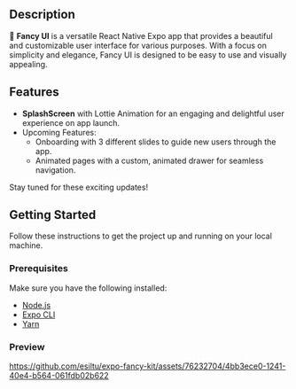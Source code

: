 ## Description

🎨 **Fancy UI** is a versatile React Native Expo app that provides a beautiful and customizable user interface for various purposes. With a focus on simplicity and elegance, Fancy UI is designed to be easy to use and visually appealing.

## Features

- **SplashScreen** with Lottie Animation for an engaging and delightful user experience on app launch.
- Upcoming Features:
  - Onboarding with 3 different slides to guide new users through the app.
  - Animated pages with a custom, animated drawer for seamless navigation.

Stay tuned for these exciting updates!

## Getting Started

Follow these instructions to get the project up and running on your local machine.

### Prerequisites

Make sure you have the following installed:

- [Node.js](https://nodejs.org/)
- [Expo CLI](https://docs.expo.dev/get-started/installation/)
- [Yarn](https://yarnpkg.com/)

### Preview
https://github.com/esiltu/expo-fancy-kit/assets/76232704/4bb3ece0-1241-40e4-b564-061fdb02b622
